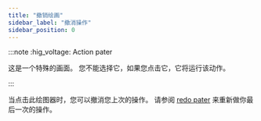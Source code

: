 ```yaml
---
title: "撤销绘画"
sidebar_label: "撤消操作"
sidebar_position: 0
---
```


:::note :hig_voltage: Action pater

这是一个特殊的画面。 您不能选择它，如果您点击它，它将运行该动作。

:::

当点击此绘图器时，您可以撤消您上次的操作。 请参阅 [redo pater](redo) 来重新做你最后一次的操作。
